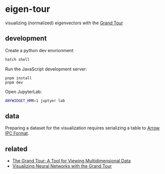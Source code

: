 # eigen-tour

visualizing (normalized) eigenvectors with the [Grand Tour](https://doi.org/10.1137/0906011)

## development

Create a python dev envrionment

```sh
hatch shell
```

Run the JavaScript development server:
```
pnpm install
pnpm dev
```

Open JupyterLab:

```sh
ANYWIDGET_HMR=1 juptyer lab
```

## data

Preparing a dataset for the visualization requires serializing a table to [Arrow IPC Format](https://arrow.apache.org/docs/python/ipc.html).

## related

- [The Grand Tour: A Tool for Viewing Multidimensional Data](https://doi.org/10.1137/0906011)
- [Visualizing Neural Networks with the Grand Tour](https://doi.org/10.23915/distill.00025)
